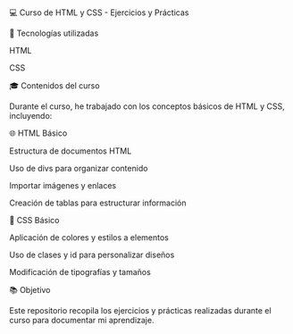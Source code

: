 💻 Curso de HTML y CSS - Ejercicios y Prácticas

🔧 Tecnologías utilizadas

HTML

CSS

🎓 Contenidos del curso

Durante el curso, he trabajado con los conceptos básicos de HTML y CSS, incluyendo:

🌐 HTML Básico

Estructura de documentos HTML

Uso de divs para organizar contenido

Importar imágenes y enlaces

Creación de tablas para estructurar información

🎨 CSS Básico

Aplicación de colores y estilos a elementos

Uso de clases y id para personalizar diseños

Modificación de tipografías y tamaños

📚 Objetivo

Este repositorio recopila los ejercicios y prácticas realizadas durante el curso para documentar mi aprendizaje.
